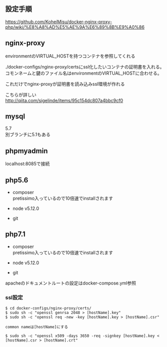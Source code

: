 ## 設定手順
https://github.com/KoheiMisu/docker-nginx-proxy-php/wiki/%E8%A8%AD%E5%AE%9A%E6%89%8B%E9%A0%86

## nginx-proxy
environmentのVIRTUAL_HOSTを持つコンテナを参照してくれる

./docker-configs/nginx-proxy/certsにssl化したいコンテナの証明書を入れる。  
コモンネームと鍵のファイル名はenvironmentのVIRTUAL_HOSTに合わせる。  

これだけでnginx-proxyが証明書を読み込みssl環境が作れる

こちらが詳しい  
http://qiita.com/sigelinde/items/95c154dc807a4bbc9cf0

## mysql

5.7  
別ブランチに5.1もある

## phpmyadmin

localhost:8085で接続

## php5.6

- composer  
pretissimo入っているので10倍速でinstallされます

- node v5.12.0
- git

## php7.1

- composer  
pretissimo入っているので10倍速でinstallされます

- node v5.12.0
- git

apacheのドキュメントルートの設定はdocker-compose.yml参照

### ssl設定

```
$ cd docker-configs/nginx-proxy/certs/
$ sudo sh -c "openssl genrsa 2048 > [hostName].key"
$ sudo sh -c "openssl req -new -key [hostName].key > [hostName].csr"

common nameは[hostName]にする

$ sudo sh -c "openssl x509 -days 3650 -req -signkey [hostName].key < [hostName].csr > [hostName].crt"
```
